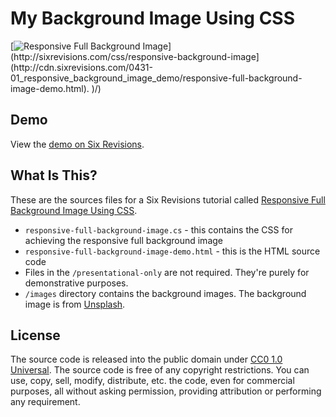 # My  Background Image Using CSS
[![Responsive Full Background Image]([http://cdn.sixrevisions.com/0431-02_responsive_background_demo_ss.jpg]([https://github.com/Nikita121227/nikita/blob/main/234.png?raw=true))](http://sixrevisions.com/css/responsive-background-image](http://cdn.sixrevisions.com/0431-01_responsive_background_image_demo/responsive-full-background-image-demo.html).
)/)

## Demo
View the [demo on Six Revisions](http://cdn.sixrevisions.com/0431-01_responsive_background_image_demo/responsive-full-background-image-demo.html).

## What Is This?
These are the sources files for a Six Revisions tutorial called [Responsive Full Background Image Using CSS](http://sixrevisions.com/css/responsive-background-image/).

* `responsive-full-background-image.cs` - this contains the CSS for achieving the responsive full background image
* `responsive-full-background-image-demo.html` - this is the HTML source code
* Files in the `/presentational-only` are not required. They're purely for demonstrative purposes.
* `/images` directory contains the background images. The background image is from [Unsplash](http://unsplash.com/).

## License
The source code is released into the public domain under [CC0 1.0 Universal](https://github.com/sixrevisions/responsive-full-background-image/blob/master/LICENSE). The source code is free of any copyright restrictions. You can use, copy, sell, modify, distribute, etc. the code, even for commercial purposes, all without asking permission, providing attribution or performing any requirement.




